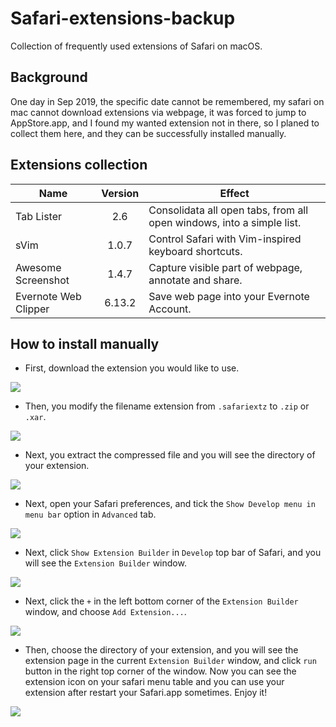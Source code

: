 # Safari-extensions-backup

Collection of frequently used extensions of Safari on macOS.

## Background

One day in Sep 2019, the specific date cannot be remembered, my safari on mac cannot download extensions via webpage, it was forced to jump to AppStore.app, and I found my wanted extension not in there, so I planed to collect them here, and they can be successfully installed manually.

## Extensions collection

| Name | Version|  Effect |
| - | :-: | - |
| Tab Lister | 2.6 | Consolidata all open tabs, from all open windows, into a simple list. |
| sVim | 1.0.7 | Control Safari with Vim-inspired keyboard shortcuts. |
| Awesome Screenshot | 1.4.7 | Capture visible part of webpage, annotate and share. |
| Evernote Web Clipper | 6.13.2 | Save web page into your Evernote Account. |

## How to install manually

* First, download the extension you would like to use.

![](https://github.com/hustwyk/Safari-extensions-backup/blob/master/pics/Snipaste_2019-09-18_13-22-34.png)

* Then, you modify the filename extension from `.safariextz` to `.zip` or `.xar`.

![](https://github.com/hustwyk/Safari-extensions-backup/blob/master/pics/Snipaste_2019-09-18_13-23-54.png)

* Next, you extract the compressed file and you will see the directory of your extension.

![](https://github.com/hustwyk/Safari-extensions-backup/blob/master/pics/Snipaste_2019-09-18_13-25-53.png)

* Next, open your Safari preferences, and tick the `Show Develop menu in menu bar` option in `Advanced` tab.

![](https://github.com/hustwyk/Safari-extensions-backup/blob/master/pics/Snipaste_2019-09-18_13-27-28.png)

* Next, click `Show Extension Builder` in `Develop` top bar of Safari, and you will see the `Extension Builder` window.

![](https://github.com/hustwyk/Safari-extensions-backup/blob/master/pics/Snipaste_2019-09-18_13-28-40.png)

* Next, click the `+` in the left bottom corner of the `Extension Builder` window, and choose `Add Extension...`.

![](https://github.com/hustwyk/Safari-extensions-backup/blob/master/pics/Snipaste_2019-09-18_13-29-38.png)

* Then, choose the directory of your extension, and you will see the extension page in the current `Extension Builder` window, and click `run` button in the right top corner of the window. Now you can see the extension icon on your safari menu table and you can use your extension after restart your Safari.app sometimes. Enjoy it!

![](https://github.com/hustwyk/Safari-extensions-backup/blob/master/pics/Snipaste_2019-09-18_13-30-22.png)

